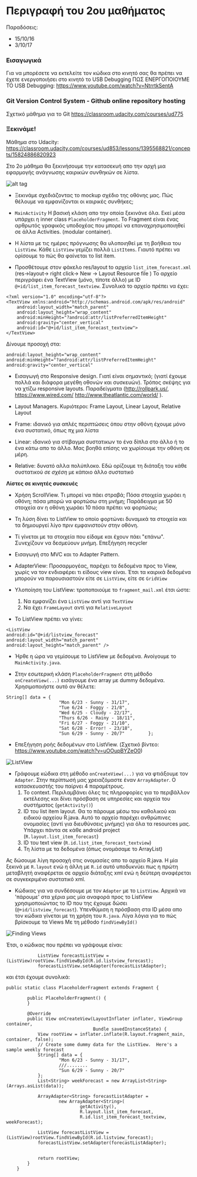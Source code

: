 # Περιγραφή του 2ου μαθήματος

Παραδόσεις:

 - 15/10/16
 - 3/10/17


### Εισαγωγικά
Για να μπορέσετε να εκτελείτε τον κώδικα στο κινητό σας θα πρέπει να έχετε ενεργοποιήσει στο κινητό το USB Debugging
ΠΩΣ ΕΝΕΡΓΟΠΟΙΟΥΜΕ ΤΟ USB Debugging: https://www.youtube.com/watch?v=NtrrtkSentA


### Git Version Control System - Github online repository hosting

Σχετικό μάθημα για το Git https://classroom.udacity.com/courses/ud775

### Ξεκινάμε!

Μάθημα στο Udacity: https://classroom.udacity.com/courses/ud853/lessons/1395568821/concepts/15824886820923

Στο 2ο μάθημα θα ξεκινήσουμε την κατασεκυή απο την αρχή μια εφαρμογής ανάγνωσης καιρικών συνθηκών σε λίστα.

![alt tag](https://github.com/UomMobileDevelopment/Lesson02-material/blob/master/Shunshine-dummy-screen-smaller.png)




- Ξεκινάμε σχεδιάζοντας το mockup σχέδιο της οθόνης μας. Πώς θέλουμε να εμφανίζονται οι καιρικές συνθήκες;

- ```MainActivity``` Η βασική κλάση απο την οποία ξεκινάνε όλα. Εκεί μέσα υπάρχει η inner class ```PlaceholderFragment```. Το Fragment είναι ένας αρθρωτός γραφικός υποδοχέας που μπορεί να επαναχρησιμοποιηθεί σε άλλα Activities. (modular container).

- Η λίστα με τις ημέρες πρόγνωσης θα υλοποιηθεί με τη βοήθεια του ```ListView```. Κάθε ```ListView``` γεμίζει πολλά ```ListItems```. Γιαυτό πρέπει να ορίσουμε το πώς θα φαίνεται το list item.

- Προσθέτουμε στον φάκελο res/layout to αρχείο ```list_item_forecast.xml``` (res->layout-> right click-> New -> Layout Resource file ) 
Το αρχείο περιγράφει ένα TextView (μόνο, τίποτε άλλο) με ID ```@+id/list_item_forecast_textview```. Συνολικά το αρχείο πρέπει να έχει:

```
<?xml version="1.0" encoding="utf-8"?>
<TextView xmlns:android="http://schemas.android.com/apk/res/android"
    android:layout_width="match_parent"
    android:layout_height="wrap_content"
    android:minHeight="?android:attr/listPreferredItemHeight"
    android:gravity="center_vertical"
    android:id="@+id/list_item_forecast_textview">
</TextView>
```
Δίνουμε προσοχή στα:
```
android:layout_height="wrap_content"
android:minHeight="?android:attr/listPreferredItemHeight"
android:gravity="center_vertical"
```

- Εισαγωγή στο Responsive design. Γιατί είναι σημαντικό; (γιατί έχουμε πολλά και διάφορα μεγέθη οθονών και συσκευών).
Τρόπος σκέψης για να χτίζω responsive layouts. Παραδείγματα (http://rollpark.us/, https://www.wired.com/ http://www.theatlantic.com/world/ ).

- Layout Managers. Κυριότεροι: Frame Layout, Linear Layout, Relative Layout

- Frame: ιδανικό για απλές περιπτώσεις όπου στην οθόνη έχουμε μόνο ένα συστατικό, όπως πχ μια λίστα

- Linear: ιδανικό για στίβαγμα συστατικων το ένα δίπλα στο άλλο ή το ένα κάτω απο το άλλο. Μας βοηθά επίσης να χωρίσουμε την οθόνη σε μέρη.

- Relative: δυνατό αλλα πολύπλοκο. Εδώ ορίζουμε τη διάταξη του κάθε συστατικού *σε σχέση* με κάποιο άλλο συστατικό


**Λίστες σε κινητές συσκευές**

- Χρήση ScrollView. Τι μπορεί να πάει στραβά; Πόσα στοιχεία χωράει η οθόνη; πόσα μπορώ να φορτώσω στη μνήμη; Παράδειγμα με 50 στοιχεία αν η οθόνη χωράει 10 πόσα πρέπει να φορτώσω;

- Τη λύση δίνει το ListView το οποίο φορτώνει δυναμικά τα στοιχεία και τα δημιουργεί λίγο πριν εμφανιστούν στην οθόνη. 

- Τί γίνεται με τα στοιχεία που είδαμε και έχουν πάει "επάνω". Συνεχίζουν να δεσμεύουν μνήμη. Επεξήγηση recycler

- Εισαγωγή στο MVC και το Adapter Pattern. 

- AdapterView: Προσαρμογέας, παρέχει τα δεδομένα προς το View, χωρίς να τον ενδιαφέρει τι είδους view είναι. Έτσι τα καιρικά δεδομένα μπορούν να παρουσιαστούν είτε σε ```ListView```, είτε σε ```GridView```

- Υλοποίηση του ListView: τροποποιούμε το ```fragment_mail.xml``` έτσι ώστε: 
  1. Να εμφανίζει ένα ```ListView``` αντί για ```TextView```
  2. Να έχει ```FrameLayout``` αντί για ```RelativeLayout```

- Το ListView πρέπει να γίνει:
```
<ListView
android:id="@+id/listview_forecast"
android:layout_width="match_parent"
android:layout_height="match_parent" />

```
- Ήρθε η ώρα να γεμίσουμε το ListView με δεδομένα. Ανοίγουμε το ```MainActivity.java```.

- Στην εσωτερική κλάση ```PlaceholderFragment``` στη μέθοδο ```onCreateView(...)``` εισάγουμε ένα array με dummy δεδομένα. Χρησιμοποιήστε αυτό αν θέλετε:

```
String[] data = {
                    "Mon 6/23 - Sunny - 31/17",
                    "Tue 6/24 - Foggy - 21/8",
                    "Wed 6/25 - Cloudy - 22/17",
                    "Thurs 6/26 - Rainy - 18/11",
                    "Fri 6/27 - Foggy - 21/10",
                    "Sat 6/28 - Error! - 23/18",
                    "Sun 6/29 - Sunny - 20/7"         };
```

- Επεξήγηση ροής δεδομένων στο ListView. (Σχετικό βίντεο: https://www.youtube.com/watch?v=uOOupBYZeO0)

![ListView](https://github.com/UomMobileDevelopment/Lesson02-material/blob/master/listViewDataHandlingModel.PNG)

- Γράφουμε κώδικα στη μέθοδο ```onCreateView(...)``` για να φτιάξουμε τον ```Adapter```. Στην περίπτωσή μας χρειαζόμαστε έναν ```ArrayAdapter```. Ο κατασκευαστής του παίρνει 4 παραμέτρους.
  1. Το context. Περιλαμβάνει όλες τις πληροφορίες για το περιβάλλον εκτέλεσης και δίνει πρόσβαση σε υπηρεσίες και αρχεία του συστήματος  (```getActivity()```)
  2. ID του list item layout. Θα το πάρουμε μέσω του καθολικού και ειδικού αρχείου R.java. Αυτό το αρχείο παρέχει ανθρώπινες ονομασίες (αντί για διευθύνσεις μνήμης) για όλα τα resources μας. Υπάρχει πάντα σε κάθε android project (```R.layout.list_item_forecast```)
  3. ID του text view (```R.id.list_item_forecast_textview```)
  4. Τη λίστα με τα δεδομένα (όπως ονομάσαμε το ArrayList)
  
Ας δώσουμε λίγη προσοχή στις ονομασίες απο το αρχείο R.java. Η μία ξεκινά με ```R.layout``` ενώ η άλλη με ```R.id```
αυτό υποδυκνύει πως η πρώτη μεταβλητή αναφέρεται σε αρχείο διάταξης xml ενώ η δεύτερη αναφέρεται σε συγκεκριμένο συστατικό xml.

- Κώδικας για να συνδέσουμε με τον ```Adapter``` με το ```ListView```. Αρχικά να 'πάρουμε' στα χέρια μας μία αναφορά προς το ListView χρησιμοποιώντας το ID που της έχουμε δώσει (```@+id/listview_forecast```). Υπενθύμιση η πρόσβαση στα ID μέσα απο τον κώδικα γίνεται με τη χρήση του ```R.java```. 
Λίγα λόγια για το πώς βρίσκουμε τα Views Με τη μέθodo ```findViewById()```

![Finding Views](https://github.com/UomMobileDevelopment/Lesson02-material/blob/master/findingViews.PNG)

Έτσι, ο κώδικας που πρέπει να γράψουμε είναι:
```
            ListView forecastListView = (ListView)rootView.findViewById(R.id.listview_forecast);
            forecastListView.setAdapter(forecastListAdapter);
```

και έτσι έχουμε συνολικά:

```
public static class PlaceholderFragment extends Fragment {

        public PlaceholderFragment() {
        }

        @Override
        public View onCreateView(LayoutInflater inflater, ViewGroup container,
                                 Bundle savedInstanceState) {
            View rootView = inflater.inflate(R.layout.fragment_main, container, false);
            // Create some dummy data for the ListView.  Here's a sample weekly forecast
            String[] data = {
                    "Mon 6/23 - Sunny - 31/17",
                    ///........
                    "Sun 6/29 - Sunny - 20/7"
            };
            List<String> weekForecast = new ArrayList<String>(Arrays.asList(data));

            ArrayAdapter<String> forecastListAdapter =
                    new ArrayAdapter<String>(
                            getActivity(),
                            R.layout.list_item_forecast,
                            R.id.list_item_forecast_textview, weekForecast);

            ListView forecastListView = (ListView)rootView.findViewById(R.id.listview_forecast);
            forecastListView.setAdapter(forecastListAdapter);


            return rootView;
        }
    }
```
